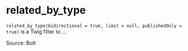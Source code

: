 # related_by_type

`related_by_type(bidirectional = true, limit = null, publishedOnly = true)` is a Twig filter to ...


Source: Bolt